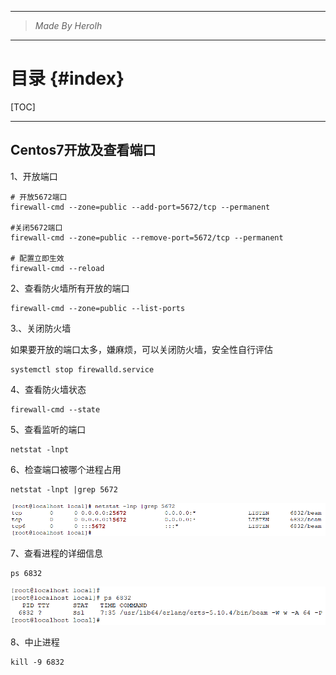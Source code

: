 ----------------------------------------------
> *Made By Herolh*
----------------------------------------------

# 目录 {#index}
[TOC]











--------------------------------------------

##  Centos7开放及查看端口

1、开放端口

```shell
# 开放5672端口
firewall-cmd --zone=public --add-port=5672/tcp --permanent   

#关闭5672端口
firewall-cmd --zone=public --remove-port=5672/tcp --permanent  

# 配置立即生效
firewall-cmd --reload   
```



2、查看防火墙所有开放的端口

```shell
firewall-cmd --zone=public --list-ports
```



3.、关闭防火墙

如果要开放的端口太多，嫌麻烦，可以关闭防火墙，安全性自行评估

```shell
systemctl stop firewalld.service
```



 

4、查看防火墙状态

```shell
firewall-cmd --state
```



 

5、查看监听的端口

```
netstat -lnpt
```





6、检查端口被哪个进程占用

```shell
netstat -lnpt |grep 5672
```

![img](assets/1336432-20190302104128381-1210567174.png)

 

7、查看进程的详细信息

```shell
ps 6832
```

![img](assets/1336432-20190302104342651-779103690.png)

 

8、中止进程

```shell
kill -9 6832
```










